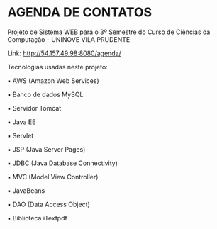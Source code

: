 # AGENDA DE CONTATOS
Projeto de Sistema WEB para o 3º Semestre do Curso de Ciências da Computação - UNINOVE VILA PRUDENTE

Link: http://54.157.49.98:8080/agenda/

Tecnologias usadas neste projeto:

▪️ AWS (Amazon Web Services)

▪️ Banco de dados MySQL

▪️ Servidor Tomcat

▪️ Java EE

▪️ Servlet

▪️ JSP (Java Server Pages)

▪️ JDBC (Java Database Connectivity)

▪️ MVC (Model View Controller)

▪️ JavaBeans

▪️ DAO (Data Access Object)

▪️ Biblioteca iTextpdf
